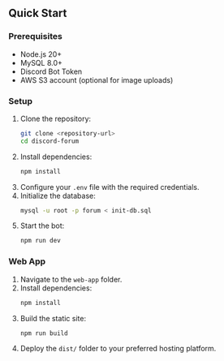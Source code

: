 ## Quick Start

### Prerequisites
- Node.js 20+
- MySQL 8.0+
- Discord Bot Token
- AWS S3 account (optional for image uploads)

### Setup
1. Clone the repository:
   ```bash
   git clone <repository-url>
   cd discord-forum
   ```
2. Install dependencies:
   ```bash
   npm install
   ```
3. Configure your `.env` file with the required credentials.
4. Initialize the database:
   ```bash
   mysql -u root -p forum < init-db.sql
   ```
5. Start the bot:
   ```bash
   npm run dev
   ```

### Web App
1. Navigate to the `web-app` folder.
2. Install dependencies:
   ```bash
   npm install
   ```
3. Build the static site:
   ```bash
   npm run build
   ```
4. Deploy the `dist/` folder to your preferred hosting platform.
